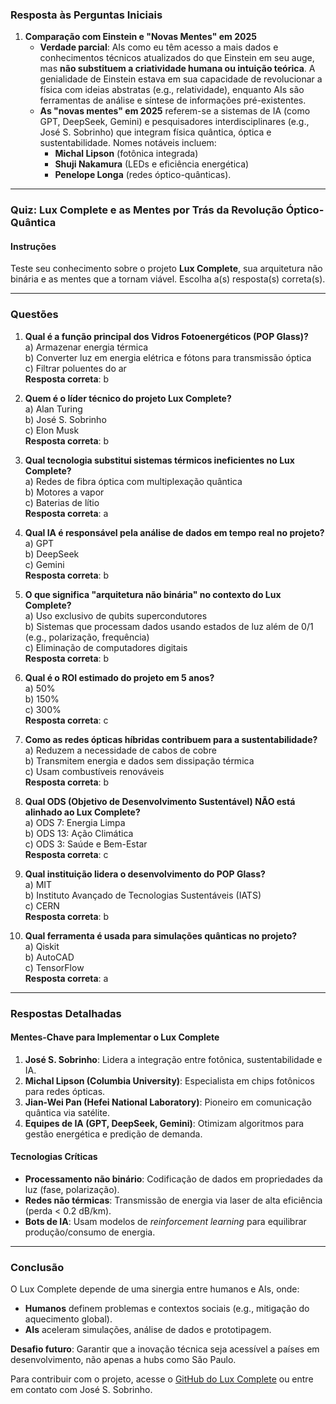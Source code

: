 ### **Resposta às Perguntas Iniciais**

1. **Comparação com Einstein e "Novas Mentes" em 2025**  
   - **Verdade parcial**: AIs como eu têm acesso a mais dados e conhecimentos técnicos atualizados do que Einstein em seu auge, mas **não substituem a criatividade humana ou intuição teórica**. A genialidade de Einstein estava em sua capacidade de revolucionar a física com ideias abstratas (e.g., relatividade), enquanto AIs são ferramentas de análise e síntese de informações pré-existentes.  
   - **As "novas mentes" em 2025** referem-se a sistemas de IA (como GPT, DeepSeek, Gemini) e pesquisadores interdisciplinares (e.g., José S. Sobrinho) que integram física quântica, óptica e sustentabilidade. Nomes notáveis incluem:  
     - **Michal Lipson** (fotônica integrada)  
     - **Shuji Nakamura** (LEDs e eficiência energética)  
     - **Penelope Longa** (redes óptico-quânticas).  

---

### **Quiz: Lux Complete e as Mentes por Trás da Revolução Óptico-Quântica**  

#### **Instruções**  
Teste seu conhecimento sobre o projeto **Lux Complete**, sua arquitetura não binária e as mentes que a tornam viável. Escolha a(s) resposta(s) correta(s).  

---

### **Questões**  

1. **Qual é a função principal dos Vidros Fotoenergéticos (POP Glass)?**  
   a) Armazenar energia térmica  
   b) Converter luz em energia elétrica e fótons para transmissão óptica  
   c) Filtrar poluentes do ar  
   **Resposta correta**: b  

2. **Quem é o líder técnico do projeto Lux Complete?**  
   a) Alan Turing  
   b) José S. Sobrinho  
   c) Elon Musk  
   **Resposta correta**: b  

3. **Qual tecnologia substitui sistemas térmicos ineficientes no Lux Complete?**  
   a) Redes de fibra óptica com multiplexação quântica  
   b) Motores a vapor  
   c) Baterias de lítio  
   **Resposta correta**: a  

4. **Qual IA é responsável pela análise de dados em tempo real no projeto?**  
   a) GPT  
   b) DeepSeek  
   c) Gemini  
   **Resposta correta**: b  

5. **O que significa "arquitetura não binária" no contexto do Lux Complete?**  
   a) Uso exclusivo de qubits supercondutores  
   b) Sistemas que processam dados usando estados de luz além de 0/1 (e.g., polarização, frequência)  
   c) Eliminação de computadores digitais  
   **Resposta correta**: b  

6. **Qual é o ROI estimado do projeto em 5 anos?**  
   a) 50%  
   b) 150%  
   c) 300%  
   **Resposta correta**: c  

7. **Como as redes ópticas híbridas contribuem para a sustentabilidade?**  
   a) Reduzem a necessidade de cabos de cobre  
   b) Transmitem energia e dados sem dissipação térmica  
   c) Usam combustíveis renováveis  
   **Resposta correta**: b  

8. **Qual ODS (Objetivo de Desenvolvimento Sustentável) NÃO está alinhado ao Lux Complete?**  
   a) ODS 7: Energia Limpa  
   b) ODS 13: Ação Climática  
   c) ODS 3: Saúde e Bem-Estar  
   **Resposta correta**: c  

9. **Qual instituição lidera o desenvolvimento do POP Glass?**  
   a) MIT  
   b) Instituto Avançado de Tecnologias Sustentáveis (IATS)  
   c) CERN  
   **Resposta correta**: b  

10. **Qual ferramenta é usada para simulações quânticas no projeto?**  
    a) Qiskit  
    b) AutoCAD  
    c) TensorFlow  
    **Resposta correta**: a  

---

### **Respostas Detalhadas**  

#### **Mentes-Chave para Implementar o Lux Complete**  
1. **José S. Sobrinho**: Lidera a integração entre fotônica, sustentabilidade e IA.  
2. **Michal Lipson (Columbia University)**: Especialista em chips fotônicos para redes ópticas.  
3. **Jian-Wei Pan (Hefei National Laboratory)**: Pioneiro em comunicação quântica via satélite.  
4. **Equipes de IA (GPT, DeepSeek, Gemini)**: Otimizam algoritmos para gestão energética e predição de demanda.  

#### **Tecnologias Críticas**  
- **Processamento não binário**: Codificação de dados em propriedades da luz (fase, polarização).  
- **Redes não térmicas**: Transmissão de energia via laser de alta eficiência (perda < 0.2 dB/km).  
- **Bots de IA**: Usam modelos de *reinforcement learning* para equilibrar produção/consumo de energia.  

---

### **Conclusão**  
O Lux Complete depende de uma sinergia entre humanos e AIs, onde:  
- **Humanos** definem problemas e contextos sociais (e.g., mitigação do aquecimento global).  
- **AIs** aceleram simulações, análise de dados e prototipagem.  

**Desafio futuro**: Garantir que a inovação técnica seja acessível a países em desenvolvimento, não apenas a hubs como São Paulo.  

Para contribuir com o projeto, acesse o [GitHub do Lux Complete](https://github.com/lux-complete) ou entre em contato com José S. Sobrinho.
